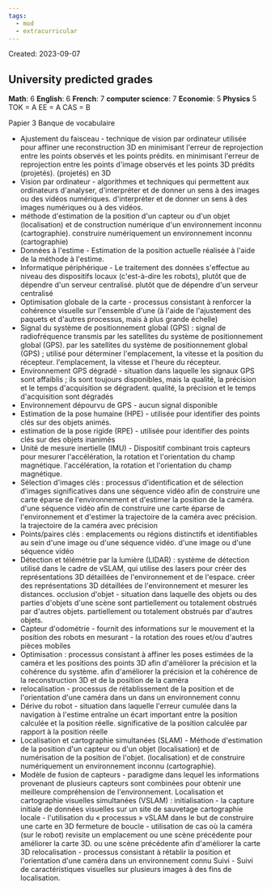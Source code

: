 ```yaml
---
tags:
  - mod
  - extracurricular
---
```

Created: 2023-09-07

## University predicted grades

**Math**: 6
**English**: 6
**French**: 7
**computer science**: 7
**Economie**: 5
**Physics** 5
TOK = A 
EE = A
CAS = B


Papier 3 Banque de vocabulaire
- Ajustement du faisceau - technique de vision par ordinateur utilisée pour affiner une reconstruction 3D en minimisant l'erreur de reprojection entre les points observés et les points prédits.
en minimisant l'erreur de reprojection entre les points d'image observés et les points 3D prédits (projetés).
(projetés) en 3D
- Vision par ordinateur - algorithmes et techniques qui permettent aux ordinateurs d'analyser, d'interpréter et de donner un sens à des images ou des vidéos numériques.
d'interpréter et de donner un sens à des images numériques ou à des vidéos.
- méthode d'estimation de la position d'un capteur ou d'un objet (localisation) et de construction numérique d'un environnement inconnu (cartographie).
construire numériquement un environnement inconnu (cartographie)
- Données à l'estime - Estimation de la position actuelle réalisée à l'aide de la méthode à l'estime.
- Informatique périphérique - Le traitement des données s'effectue au niveau des dispositifs locaux (c'est-à-dire les robots), plutôt que de dépendre d'un serveur centralisé.
plutôt que de dépendre d'un serveur centralisé
- Optimisation globale de la carte - processus consistant à renforcer la cohérence visuelle sur l'ensemble d'une
(à l'aide de l'ajustement des paquets et d'autres processus, mais à plus grande échelle)
- Signal du système de positionnement global (GPS) : signal de radiofréquence transmis par les satellites du système de positionnement global (GPS).
par les satellites du système de positionnement global (GPS) ; utilisé pour déterminer l'emplacement, la vitesse et la position du récepteur.
l'emplacement, la vitesse et l'heure du récepteur.
- Environnement GPS dégradé - situation dans laquelle les signaux GPS sont affaiblis ; ils sont toujours disponibles, mais la qualité, la précision et le temps d'acquisition se dégradent.
qualité, la précision et le temps d'acquisition sont dégradés
- Environnement dépourvu de GPS - aucun signal disponible
- Estimation de la pose humaine (HPE) - utilisée pour identifier des points clés sur des objets animés.
- estimation de la pose rigide (RPE) - utilisée pour identifier des points clés sur des objets inanimés
- Unité de mesure inertielle (IMU) - Dispositif combinant trois capteurs pour mesurer l'accélération, la rotation et l'orientation du champ magnétique.
l'accélération, la rotation et l'orientation du champ magnétique.
- Sélection d'images clés : processus d'identification et de sélection d'images significatives dans une séquence vidéo afin de construire une carte éparse de l'environnement et d'estimer la position de la caméra.
d'une séquence vidéo afin de construire une carte éparse de l'environnement et d'estimer la trajectoire de la caméra avec précision.
la trajectoire de la caméra avec précision
- Points/paires clés : emplacements ou régions distinctifs et identifiables au sein d'une image ou d'une séquence vidéo.
d'une image ou d'une séquence vidéo
- Détection et télémétrie par la lumière (LIDAR) : système de détection utilisé dans le cadre de vSLAM, qui utilise des lasers pour créer des représentations 3D détaillées de l'environnement et de l'espace.
créer des représentations 3D détaillées de l'environnement et mesurer les distances.
 occlusion d'objet - situation dans laquelle des objets ou des parties d'objets d'une scène sont partiellement ou totalement obstrués par d'autres objets.
partiellement ou totalement obstrués par d'autres objets.
- Capteur d'odométrie - fournit des informations sur le mouvement et la position des robots en
mesurant - la rotation des roues et/ou d'autres pièces mobiles
- Optimisation : processus consistant à affiner les poses estimées de la caméra et les positions des points 3D afin d'améliorer la précision et la cohérence du système.
afin d'améliorer la précision et la cohérence de la reconstruction 3D et de la position de la caméra
- relocalisation - processus de rétablissement de la position et de l'orientation d'une caméra dans un
dans un environnement connu
- Dérive du robot - situation dans laquelle l'erreur cumulée dans la navigation à l'estime entraîne un écart important entre la position calculée et la position réelle.
significative de la position calculée par rapport à la position réelle
- Localisation et cartographie simultanées (SLAM) - Méthode d'estimation de la position d'un capteur ou d'un objet (localisation) et de numérisation de la position de l'objet.
(localisation) et de construire numériquement un environnement inconnu (cartographie).
- Modèle de fusion de capteurs - paradigme dans lequel les informations provenant de plusieurs capteurs sont combinées pour obtenir une meilleure compréhension de l'environnement.
Localisation et cartographie visuelles simultanées (VSLAM) :
initialisation - la capture initiale de données visuelles sur un site de sauvetage
cartographie locale - l'utilisation du « processus » vSLAM dans le but de construire une carte en 3D
fermeture de boucle - utilisation de cas où la caméra (sur le robot) revisite un emplacement ou une scène précédente pour améliorer la carte 3D.
ou une scène précédente afin d'améliorer la carte 3D
relocalisation - processus consistant à rétablir la position et l'orientation d'une caméra dans un
environnement connu
Suivi - Suivi de caractéristiques visuelles sur plusieurs images à des fins de localisation.